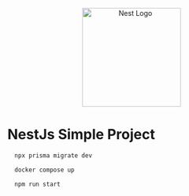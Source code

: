 <p align="center">
  <a href="http://nestjs.com/" target="blank"><img src="https://nestjs.com/img/logo-small.svg" width="200" alt="Nest Logo" /></a>
</p>


# NestJs Simple Project


```bash
  npx prisma migrate dev
```

```bash
  docker compose up
```

```bash
  npm run start
```

